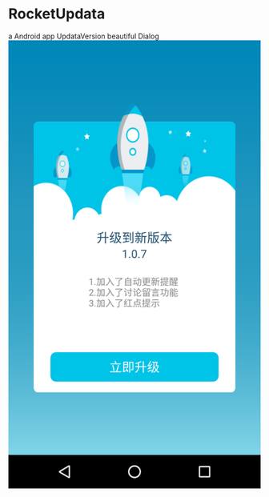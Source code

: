 # RocketUpdata
a Android app UpdataVersion beautiful Dialog
![image](https://github.com/PangHaHa12138/RocketUpdata/blob/master/app/src/main/res/drawable-hdpi/Screenshot_1496394969.png)

